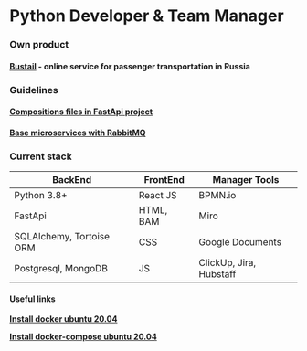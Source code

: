 #  __Python Developer & Team Manager__
### Own product
#### [__Bustail__](https://bustail.online) - online service for passenger transportation in Russia

### Guidelines
#### [Compositions files in FastApi project](https://github.com/AlexDemure/fastapi-architecture)
#### [Base microservices with RabbitMQ](https://github.com/AlexDemure/service-rabbit-service)

### Сurrent stack
| BackEnd  | FrontEnd | Manager Tools
| ------------- | ------------- | ------------- |
|  Python 3.8+  | React JS  | BPMN.io  |
|  FastApi  | HTML, BAM | Miro  |
|  SQLAlchemy, Tortoise ORM  | CSS  | Google Documents  |
|  Postgresql, MongoDB  | JS  | ClickUp, Jira, Hubstaff  |

#### Useful links

[__Install docker ubuntu 20.04__](https://www.digitalocean.com/community/tutorials/how-to-install-and-use-docker-on-ubuntu-20-04-ru)

[__Install docker-compose ubuntu 20.04__](https://www.digitalocean.com/community/tutorials/how-to-install-and-use-docker-compose-on-ubuntu-20-04-ru)
